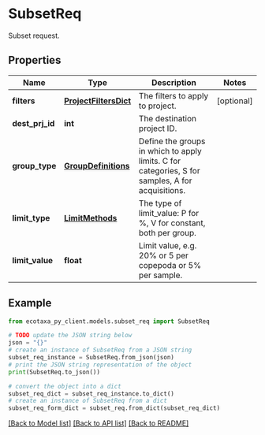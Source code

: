 # SubsetReq

Subset request.

## Properties

Name | Type | Description | Notes
------------ | ------------- | ------------- | -------------
**filters** | [**ProjectFiltersDict**](ProjectFiltersDict.md) | The filters to apply to project. | [optional] 
**dest_prj_id** | **int** | The destination project ID. | 
**group_type** | [**GroupDefinitions**](GroupDefinitions.md) | Define the groups in which to apply limits. C for categories, S for samples, A for acquisitions. | 
**limit_type** | [**LimitMethods**](LimitMethods.md) | The type of limit_value: P for %, V for constant, both per group. | 
**limit_value** | **float** | Limit value, e.g. 20% or 5 per copepoda or 5% per sample. | 

## Example

```python
from ecotaxa_py_client.models.subset_req import SubsetReq

# TODO update the JSON string below
json = "{}"
# create an instance of SubsetReq from a JSON string
subset_req_instance = SubsetReq.from_json(json)
# print the JSON string representation of the object
print(SubsetReq.to_json())

# convert the object into a dict
subset_req_dict = subset_req_instance.to_dict()
# create an instance of SubsetReq from a dict
subset_req_form_dict = subset_req.from_dict(subset_req_dict)
```
[[Back to Model list]](../README.md#documentation-for-models) [[Back to API list]](../README.md#documentation-for-api-endpoints) [[Back to README]](../README.md)


